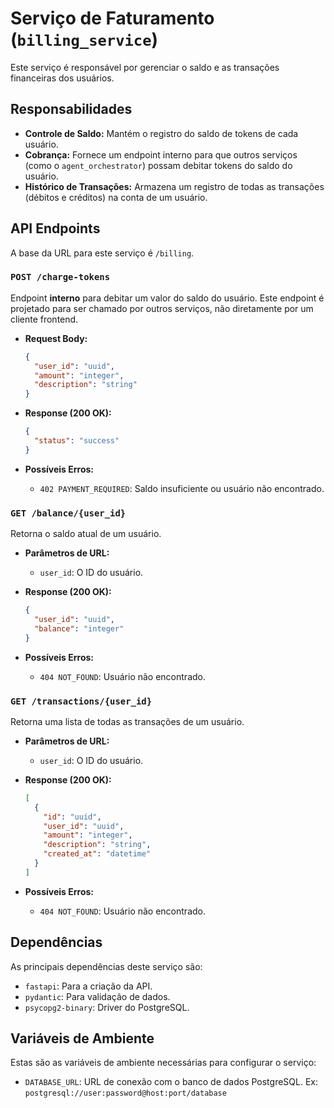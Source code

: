 # Serviço de Faturamento (`billing_service`)

Este serviço é responsável por gerenciar o saldo e as transações financeiras dos usuários.

## Responsabilidades

- **Controle de Saldo:** Mantém o registro do saldo de tokens de cada usuário.
- **Cobrança:** Fornece um endpoint interno para que outros serviços (como o `agent_orchestrator`) possam debitar tokens do saldo do usuário.
- **Histórico de Transações:** Armazena um registro de todas as transações (débitos e créditos) na conta de um usuário.

## API Endpoints

A base da URL para este serviço é `/billing`.

### `POST /charge-tokens`

Endpoint **interno** para debitar um valor do saldo do usuário. Este endpoint é projetado para ser chamado por outros serviços, não diretamente por um cliente frontend.

- **Request Body:**
  ```json
  {
    "user_id": "uuid",
    "amount": "integer",
    "description": "string"
  }
  ```

- **Response (200 OK):**
  ```json
  {
    "status": "success"
  }
  ```

- **Possíveis Erros:**
  - `402 PAYMENT_REQUIRED`: Saldo insuficiente ou usuário não encontrado.

### `GET /balance/{user_id}`

Retorna o saldo atual de um usuário.

- **Parâmetros de URL:**
  - `user_id`: O ID do usuário.

- **Response (200 OK):**
  ```json
  {
    "user_id": "uuid",
    "balance": "integer"
  }
  ```

- **Possíveis Erros:**
  - `404 NOT_FOUND`: Usuário não encontrado.

### `GET /transactions/{user_id}`

Retorna uma lista de todas as transações de um usuário.

- **Parâmetros de URL:**
  - `user_id`: O ID do usuário.

- **Response (200 OK):**
  ```json
  [
    {
      "id": "uuid",
      "user_id": "uuid",
      "amount": "integer",
      "description": "string",
      "created_at": "datetime"
    }
  ]
  ```

- **Possíveis Erros:**
  - `404 NOT_FOUND`: Usuário não encontrado.

## Dependências

As principais dependências deste serviço são:

- `fastapi`: Para a criação da API.
- `pydantic`: Para validação de dados.
- `psycopg2-binary`: Driver do PostgreSQL.

## Variáveis de Ambiente

Estas são as variáveis de ambiente necessárias para configurar o serviço:

- `DATABASE_URL`: URL de conexão com o banco de dados PostgreSQL. Ex: `postgresql://user:password@host:port/database`
